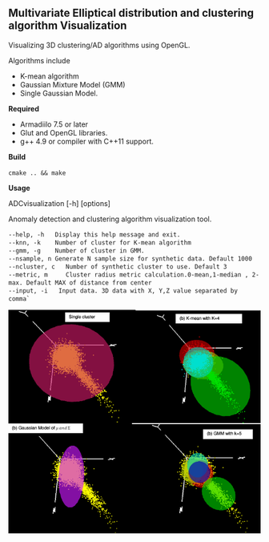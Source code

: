 ## Multivariate Elliptical distribution and clustering algorithm Visualization
Visualizing 3D clustering/AD algorithms using OpenGL.

Algorithms include
- K-mean algorithm
- Gaussian Mixture Model (GMM)
- Single Gaussian Model.

**Required**
- Armadiilo 7.5 or later
- Glut and OpenGL libraries.
- g++ 4.9 or compiler with C++11 support.

**Build**

`cmake .. && make`

**Usage**

ADCvisualization [-h] [options]                   

Anomaly detection and clustering algorithm visualization tool.

    --help, -h   Display this help message and exit.
    --knn, -k    Number of cluster for K-mean algorithm
    --gmm, -g    Number of cluster in GMM.
    --nsample, n Generate N sample size for synthetic data. Default 1000
    --ncluster, c   Number of synthetic cluster to use. Default 3
    --metric, m     Cluster radius metric calculation.0-mean,1-median , 2-max. Default MAX of distance from center
    --input, -i   Input data. 3D data with X, Y,Z value separated by comma`

![alt tag](Allmethods.png)
